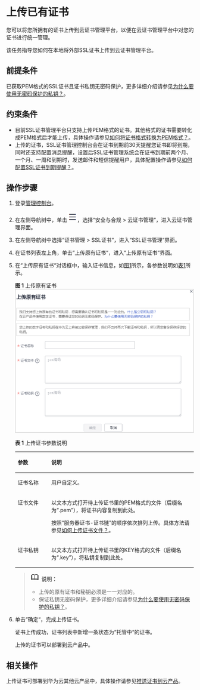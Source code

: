 # 上传已有证书<a name="ZH-CN_TOPIC_0110866194"></a>

您可以将您所拥有的证书上传到云证书管理平台，以便在云证书管理平台中对您的证书进行统一管理。

该任务指导您如何在本地将外部SSL证书上传到云证书管理平台。

## 前提条件<a name="zh-cn_topic_0000001124401715_zh-cn_topic_0110866194_section2256777914731"></a>

已获取PEM格式的SSL证书且证书私钥无密码保护，更多详细介绍请参见[为什么要使用无密码保护的私钥？](https://support.huaweicloud.com/ccm_faq/ccm_01_0274.html)。

## 约束条件<a name="zh-cn_topic_0000001124401715_zh-cn_topic_0110866194_section17848221364"></a>

-   目前SSL证书管理平台只支持上传PEM格式的证书。其他格式的证书需要转化成PEM格式后才能上传，具体操作请参见[如何将证书格式转换为PEM格式？](https://support.huaweicloud.com/ccm_faq/ccm_01_0128.html)。
-   上传的证书，SSL证书管理控制台会在证书到期前30天提醒您证书即将到期，同时还支持配置消息提醒，设置后SSL证书管理系统会在证书到期前两个月、一个月、一周和到期时，发送邮件和短信提醒用户，具体配置操作请参见[如何配置SSL证书到期提醒？](https://support.huaweicloud.com/ccm_faq/ccm_01_0204.html)。

## 操作步骤<a name="zh-cn_topic_0000001124401715_zh-cn_topic_0110866194_section2756238314925"></a>

1.  登录[管理控制台](https://console.huaweicloud.com/)。
2.  在左侧导航树中，单击![](figures/icon-servicelist.png)，选择“安全与合规  \>  云证书管理“，进入云证书管理界面。
3.  在左侧导航树中选择“证书管理  \>  SSL证书“，进入“SSL证书管理“界面。
4.  在证书列表左上角，单击“上传原有证书“，进入“上传原有证书“界面。
5.  在“上传原有证书“对话框中，输入证书信息，如[图1](#zh-cn_topic_0000001124401715_zh-cn_topic_0110866194_fig17246889161023)所示，各参数说明如[表1](#zh-cn_topic_0000001124401715_zh-cn_topic_0110866194_table490517514292)所示。

    **图 1**  上传原有证书<a name="zh-cn_topic_0000001124401715_zh-cn_topic_0110866194_fig17246889161023"></a>  
    ![](figures/上传原有证书.png "上传原有证书")

    **表 1**  上传证书参数说明

    <a name="zh-cn_topic_0000001124401715_zh-cn_topic_0110866194_table490517514292"></a>
    <table><thead align="left"><tr id="zh-cn_topic_0000001124401715_zh-cn_topic_0110866194_row12906135142916"><th class="cellrowborder" valign="top" width="18.8%" id="mcps1.2.3.1.1"><p id="zh-cn_topic_0000001124401715_zh-cn_topic_0110866194_p8907752297"><a name="zh-cn_topic_0000001124401715_zh-cn_topic_0110866194_p8907752297"></a><a name="zh-cn_topic_0000001124401715_zh-cn_topic_0110866194_p8907752297"></a>参数</p>
    </th>
    <th class="cellrowborder" valign="top" width="81.2%" id="mcps1.2.3.1.2"><p id="zh-cn_topic_0000001124401715_zh-cn_topic_0110866194_p49075562918"><a name="zh-cn_topic_0000001124401715_zh-cn_topic_0110866194_p49075562918"></a><a name="zh-cn_topic_0000001124401715_zh-cn_topic_0110866194_p49075562918"></a>说明</p>
    </th>
    </tr>
    </thead>
    <tbody><tr id="zh-cn_topic_0000001124401715_zh-cn_topic_0110866194_row109081515297"><td class="cellrowborder" valign="top" width="18.8%" headers="mcps1.2.3.1.1 "><p id="zh-cn_topic_0000001124401715_zh-cn_topic_0110866194_p159096582912"><a name="zh-cn_topic_0000001124401715_zh-cn_topic_0110866194_p159096582912"></a><a name="zh-cn_topic_0000001124401715_zh-cn_topic_0110866194_p159096582912"></a>证书名称</p>
    </td>
    <td class="cellrowborder" valign="top" width="81.2%" headers="mcps1.2.3.1.2 "><p id="zh-cn_topic_0000001124401715_zh-cn_topic_0110866194_p1891155122915"><a name="zh-cn_topic_0000001124401715_zh-cn_topic_0110866194_p1891155122915"></a><a name="zh-cn_topic_0000001124401715_zh-cn_topic_0110866194_p1891155122915"></a>用户自定义。</p>
    </td>
    </tr>
    <tr id="zh-cn_topic_0000001124401715_zh-cn_topic_0110866194_row6911165182919"><td class="cellrowborder" valign="top" width="18.8%" headers="mcps1.2.3.1.1 "><p id="zh-cn_topic_0000001124401715_zh-cn_topic_0110866194_p891111514297"><a name="zh-cn_topic_0000001124401715_zh-cn_topic_0110866194_p891111514297"></a><a name="zh-cn_topic_0000001124401715_zh-cn_topic_0110866194_p891111514297"></a>证书文件</p>
    </td>
    <td class="cellrowborder" valign="top" width="81.2%" headers="mcps1.2.3.1.2 "><p id="zh-cn_topic_0000001124401715_zh-cn_topic_0110866194_p1991112562918"><a name="zh-cn_topic_0000001124401715_zh-cn_topic_0110866194_p1991112562918"></a><a name="zh-cn_topic_0000001124401715_zh-cn_topic_0110866194_p1991112562918"></a>以文本方式打开待上传证书里的PEM格式的文件（后缀名为<span class="parmvalue" id="zh-cn_topic_0000001124401715_zh-cn_topic_0110866194_parmvalue2091116562912"><a name="zh-cn_topic_0000001124401715_zh-cn_topic_0110866194_parmvalue2091116562912"></a><a name="zh-cn_topic_0000001124401715_zh-cn_topic_0110866194_parmvalue2091116562912"></a>“.pem”</span>），将证书内容复制到此处。</p>
    <p id="zh-cn_topic_0000001124401715_zh-cn_topic_0110866194_p9987151031310"><a name="zh-cn_topic_0000001124401715_zh-cn_topic_0110866194_p9987151031310"></a><a name="zh-cn_topic_0000001124401715_zh-cn_topic_0110866194_p9987151031310"></a>按照“服务器证书-证书链”的顺序依次排列上传。具体方法请参见<a href="https://support.huaweicloud.com/ccm_faq/ccm_01_0187.html" target="_blank" rel="noopener noreferrer">如何上传证书文件？</a>。</p>
    </td>
    </tr>
    <tr id="zh-cn_topic_0000001124401715_zh-cn_topic_0110866194_row1491212517291"><td class="cellrowborder" valign="top" width="18.8%" headers="mcps1.2.3.1.1 "><p id="zh-cn_topic_0000001124401715_zh-cn_topic_0110866194_p2912156299"><a name="zh-cn_topic_0000001124401715_zh-cn_topic_0110866194_p2912156299"></a><a name="zh-cn_topic_0000001124401715_zh-cn_topic_0110866194_p2912156299"></a>证书私钥</p>
    </td>
    <td class="cellrowborder" valign="top" width="81.2%" headers="mcps1.2.3.1.2 "><p id="zh-cn_topic_0000001124401715_zh-cn_topic_0110866194_p1191395182916"><a name="zh-cn_topic_0000001124401715_zh-cn_topic_0110866194_p1191395182916"></a><a name="zh-cn_topic_0000001124401715_zh-cn_topic_0110866194_p1191395182916"></a>以文本方式打开待上传证书里的KEY格式的文件（后缀名为<span class="parmvalue" id="zh-cn_topic_0000001124401715_zh-cn_topic_0110866194_parmvalue1291365142915"><a name="zh-cn_topic_0000001124401715_zh-cn_topic_0110866194_parmvalue1291365142915"></a><a name="zh-cn_topic_0000001124401715_zh-cn_topic_0110866194_parmvalue1291365142915"></a>“.key”</span>），将私钥复制到此处。</p>
    </td>
    </tr>
    </tbody>
    </table>

    >![](public_sys-resources/icon-note.gif) **说明：** 
    >-   上传的原有证书和秘钥必须是一一对应的。
    >-   保证私钥无密码保护，更多详细介绍请参见[为什么要使用无密码保护的私钥？](https://support.huaweicloud.com/ccm_faq/ccm_01_0274.html)。

6.  单击“确定“，完成上传证书。

    证书上传成功，证书列表中新增一条状态为“托管中“的证书。

    上传的证书可以部署到云产品中。


## 相关操作<a name="zh-cn_topic_0000001124401715_zh-cn_topic_0110866194_section7740135116176"></a>

上传证书可部署到华为云其他云产品中，具体操作请参见[推送证书到云产品](推送证书到云产品.md#ZH-CN_TOPIC_0114377953)。

